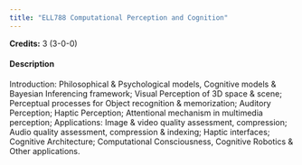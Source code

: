 ```yaml
---
title: "ELL788 Computational Perception and Cognition"
---
```

**Credits:** 3 (3-0-0)

#### Description
Introduction: Philosophical & Psychological models, Cognitive models & Bayesian Inferencing framework; Visual Perception of 3D space & scene; Perceptual processes for Object recognition & memorization; Auditory Perception; Haptic Perception; Attentional mechanism in multimedia perception; Applications: Image & video quality assessment, compression; Audio quality assessment, compression & indexing; Haptic interfaces; Cognitive Architecture; Computational Consciousness, Cognitive Robotics & Other applications.